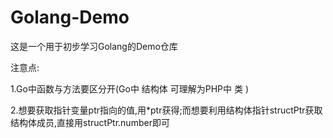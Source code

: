 # Golang-Demo

这是一个用于初步学习Golang的Demo仓库

注意点:

1.Go中函数与方法要区分开(Go中 结构体 可理解为PHP中 类 )

2.想要获取指针变量ptr指向的值,用*ptr获得;而想要利用结构体指针structPtr获取结构体成员,直接用structPtr.number即可